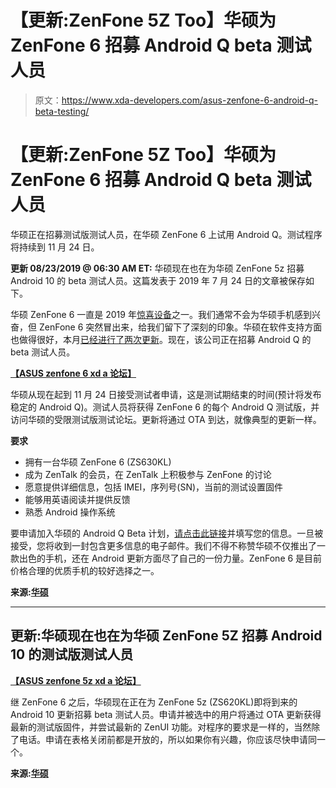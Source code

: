 # 【更新:ZenFone 5Z Too】华硕为 ZenFone 6 招募 Android Q beta 测试人员

> 原文：<https://www.xda-developers.com/asus-zenfone-6-android-q-beta-testing/>

# 【更新:ZenFone 5Z Too】华硕为 ZenFone 6 招募 Android Q beta 测试人员

华硕正在招募测试版测试人员，在华硕 ZenFone 6 上试用 Android Q。测试程序将持续到 11 月 24 日。

**更新 08/23/2019 @ 06:30 AM ET:** 华硕现在也在为华硕 ZenFone 5z 招募 Android 10 的 beta 测试人员。这篇发表于 2019 年 7 月 24 日的文章被保存如下。

华硕 ZenFone 6 一直是 2019 年[惊喜设备](https://www.xda-developers.com/asus-zenfone-6-48mp-flip-camera-snapdragon-855/)之一。我们通常不会为华硕手机感到兴奋，但 ZenFone 6 突然冒出来，给我们留下了深刻的印象。华硕在软件支持方面也做得很好，本月[已经](https://www.xda-developers.com/asus-zenfone-6-6z-update-arcore-support-june-2019-security-patch/)[进行了两次更新](https://www.xda-developers.com/asus-zenfone-6-update-improves-camera-quality/)。现在，该公司正在招募 Android Q 的 beta 测试人员。

**[【ASUS zenfone 6 xd a 论坛】](https://forum.xda-developers.com/zenfone-6-2019)**

华硕从现在起到 11 月 24 日接受测试者申请，这是测试期结束的时间(预计将发布稳定的 Android Q)。测试人员将获得 ZenFone 6 的每个 Android Q 测试版，并访问华硕的受限测试版测试论坛。更新将通过 OTA 到达，就像典型的更新一样。

**要求**

*   拥有一台华硕 ZenFone 6 (ZS630KL)
*   成为 ZenTalk 的会员，在 ZenTalk 上积极参与 ZenFone 的讨论
*   愿意提供详细信息，包括 IMEI，序列号(SN)，当前的测试设置固件
*   能够用英语阅读并提供反馈
*   熟悉 Android 操作系统

要申请加入华硕的 Android Q Beta 计划，[请点击此链接](https://www.asus.com/zentalk/plugin.php?id=ques&op=viewques&qid=1&lrid=2)并填写您的信息。一旦被接受，您将收到一封包含更多信息的电子邮件。我们不得不称赞华硕不仅推出了一款出色的手机，还在 Android 更新方面尽了自己的一份力量。ZenFone 6 是目前价格合理的优质手机的较好选择之一。

**来源:[华硕](https://zentalk.asus.com/en/discussion/8071/zenfone-6-beta-tester-join-to-experience-android-o#latest)**

* * *

## 更新:华硕现在也在为华硕 ZenFone 5Z 招募 Android 10 的测试版测试人员

**[【ASUS zenfone 5z xd a 论坛】](https://forum.xda-developers.com/zenfone-5z)**

继 ZenFone 6 之后，华硕现在正在为 ZenFone 5z (ZS620KL)即将到来的 Android 10 更新招募 beta 测试人员。申请并被选中的用户将通过 OTA 更新获得最新的测试版固件，并尝试最新的 ZenUI 功能。对程序的要求是一样的，当然除了电话。申请在表格关闭前都是开放的，所以如果你有兴趣，你应该尽快申请同一个。

**来源:[华硕](https://zentalk.asus.com/en/discussion/9314/zenfone-5z-beta-tester-join-to-experience-android-q)**